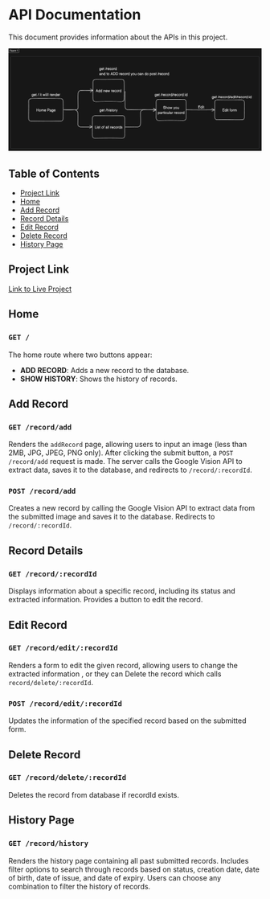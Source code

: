 # API Documentation

This document provides information about the APIs in this project.

![Data Flow Diagram](DFD.png)

## Table of Contents

- [Project Link](#project-link)
- [Home](#home)
- [Add Record](#add-record)
- [Record Details](#record-details)
- [Edit Record](#edit-record)
- [Delete Record](#delete-record)
- [History Page](#history-page)

## Project Link

[Link to Live Project](https://thai-id-ocr.up.railway.app/)

## Home

### `GET /`

The home route where two buttons appear:

- **ADD RECORD**: Adds a new record to the database.
- **SHOW HISTORY**: Shows the history of records.

## Add Record

### `GET /record/add`

Renders the `addRecord` page, allowing users to input an image (less than 2MB, JPG, JPEG, PNG only). After clicking the submit button, a `POST /record/add` request is made. The server calls the Google Vision API to extract data, saves it to the database, and redirects to `/record/:recordId`.

### `POST /record/add`

Creates a new record by calling the Google Vision API to extract data from the submitted image and saves it to the database. Redirects to `/record/:recordId`.

## Record Details

### `GET /record/:recordId`

Displays information about a specific record, including its status and extracted information. Provides a button to edit the record.

## Edit Record

### `GET /record/edit/:recordId`

Renders a form to edit the given record, allowing users to change the extracted information , or they can Delete the record which calls `record/delete/:recordId`.

### `POST /record/edit/:recordId`

Updates the information of the specified record based on the submitted form.

## Delete Record

### `GET /record/delete/:recordId`

Deletes the record from database if recordId exists.

## History Page

### `GET /record/history`

Renders the history page containing all past submitted records. Includes filter options to search through records based on status, creation date, date of birth, date of issue, and date of expiry. Users can choose any combination to filter the history of records.


